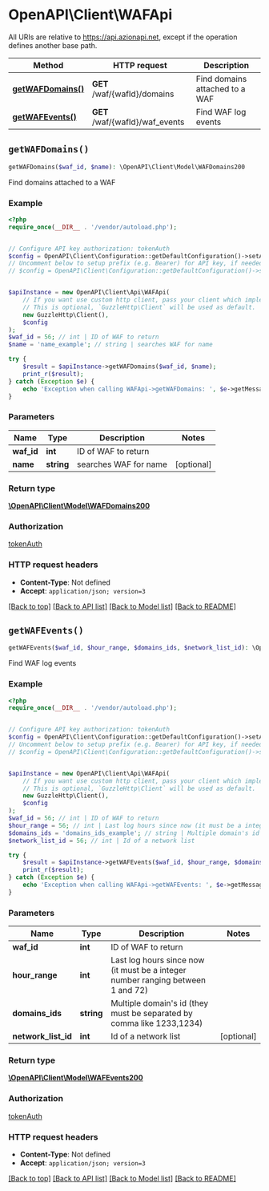# OpenAPI\Client\WAFApi

All URIs are relative to https://api.azionapi.net, except if the operation defines another base path.

| Method | HTTP request | Description |
| ------------- | ------------- | ------------- |
| [**getWAFDomains()**](WAFApi.md#getWAFDomains) | **GET** /waf/{wafId}/domains | Find domains attached to a WAF |
| [**getWAFEvents()**](WAFApi.md#getWAFEvents) | **GET** /waf/{wafId}/waf_events | Find WAF log events |


## `getWAFDomains()`

```php
getWAFDomains($waf_id, $name): \OpenAPI\Client\Model\WAFDomains200
```

Find domains attached to a WAF

### Example

```php
<?php
require_once(__DIR__ . '/vendor/autoload.php');


// Configure API key authorization: tokenAuth
$config = OpenAPI\Client\Configuration::getDefaultConfiguration()->setApiKey('Authorization', 'YOUR_API_KEY');
// Uncomment below to setup prefix (e.g. Bearer) for API key, if needed
// $config = OpenAPI\Client\Configuration::getDefaultConfiguration()->setApiKeyPrefix('Authorization', 'Bearer');


$apiInstance = new OpenAPI\Client\Api\WAFApi(
    // If you want use custom http client, pass your client which implements `GuzzleHttp\ClientInterface`.
    // This is optional, `GuzzleHttp\Client` will be used as default.
    new GuzzleHttp\Client(),
    $config
);
$waf_id = 56; // int | ID of WAF to return
$name = 'name_example'; // string | searches WAF for name

try {
    $result = $apiInstance->getWAFDomains($waf_id, $name);
    print_r($result);
} catch (Exception $e) {
    echo 'Exception when calling WAFApi->getWAFDomains: ', $e->getMessage(), PHP_EOL;
}
```

### Parameters

| Name | Type | Description  | Notes |
| ------------- | ------------- | ------------- | ------------- |
| **waf_id** | **int**| ID of WAF to return | |
| **name** | **string**| searches WAF for name | [optional] |

### Return type

[**\OpenAPI\Client\Model\WAFDomains200**](../Model/WAFDomains200.md)

### Authorization

[tokenAuth](../../README.md#tokenAuth)

### HTTP request headers

- **Content-Type**: Not defined
- **Accept**: `application/json; version=3`

[[Back to top]](#) [[Back to API list]](../../README.md#endpoints)
[[Back to Model list]](../../README.md#models)
[[Back to README]](../../README.md)

## `getWAFEvents()`

```php
getWAFEvents($waf_id, $hour_range, $domains_ids, $network_list_id): \OpenAPI\Client\Model\WAFEvents200
```

Find WAF log events

### Example

```php
<?php
require_once(__DIR__ . '/vendor/autoload.php');


// Configure API key authorization: tokenAuth
$config = OpenAPI\Client\Configuration::getDefaultConfiguration()->setApiKey('Authorization', 'YOUR_API_KEY');
// Uncomment below to setup prefix (e.g. Bearer) for API key, if needed
// $config = OpenAPI\Client\Configuration::getDefaultConfiguration()->setApiKeyPrefix('Authorization', 'Bearer');


$apiInstance = new OpenAPI\Client\Api\WAFApi(
    // If you want use custom http client, pass your client which implements `GuzzleHttp\ClientInterface`.
    // This is optional, `GuzzleHttp\Client` will be used as default.
    new GuzzleHttp\Client(),
    $config
);
$waf_id = 56; // int | ID of WAF to return
$hour_range = 56; // int | Last log hours since now (it must be a integer number ranging between 1 and 72)
$domains_ids = 'domains_ids_example'; // string | Multiple domain's id (they must be separated by comma like 1233,1234)
$network_list_id = 56; // int | Id of a network list

try {
    $result = $apiInstance->getWAFEvents($waf_id, $hour_range, $domains_ids, $network_list_id);
    print_r($result);
} catch (Exception $e) {
    echo 'Exception when calling WAFApi->getWAFEvents: ', $e->getMessage(), PHP_EOL;
}
```

### Parameters

| Name | Type | Description  | Notes |
| ------------- | ------------- | ------------- | ------------- |
| **waf_id** | **int**| ID of WAF to return | |
| **hour_range** | **int**| Last log hours since now (it must be a integer number ranging between 1 and 72) | |
| **domains_ids** | **string**| Multiple domain&#39;s id (they must be separated by comma like 1233,1234) | |
| **network_list_id** | **int**| Id of a network list | [optional] |

### Return type

[**\OpenAPI\Client\Model\WAFEvents200**](../Model/WAFEvents200.md)

### Authorization

[tokenAuth](../../README.md#tokenAuth)

### HTTP request headers

- **Content-Type**: Not defined
- **Accept**: `application/json; version=3`

[[Back to top]](#) [[Back to API list]](../../README.md#endpoints)
[[Back to Model list]](../../README.md#models)
[[Back to README]](../../README.md)
